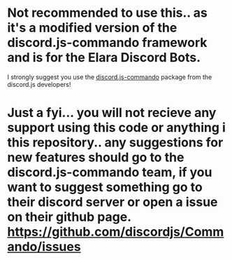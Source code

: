 Not recommended to use this.. as it's a modified version of the discord.js-commando framework and is for the Elara Discord Bots.
=======

I strongly suggest you use the [discord.js-commando](https://www.npmjs.com/package/discord.js-commando) package from the discord.js developers!

Just a fyi... you will not recieve any support using this code or anything i this repository.. any suggestions for new features should go to the discord.js-commando team, if you want to suggest something go to their discord server or open a issue on their github page. https://github.com/discordjs/Commando/issues 
===========================
